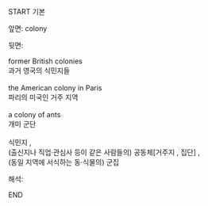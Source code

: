 START
기본

앞면:
colony


뒷면:
<div>former British colonies <br></div><div><div>과거 영국의 식민지들</div></div><div><br></div><div><div>the American colony in Paris </div><div><div>파리의 미국인 거주 지역</div></div></div><div><br></div><div><div>a colony of ants </div><div>개미 군단</div></div><div><br></div><div>식민지 ,<br></div><div>(출신지나 직업·관심사 등이 같은 사람들의) 공동체[거주지 , 집단] , <br></div><div>(동일 지역에 서식하는 동·식물의) 군집<br></div>


해석:

END